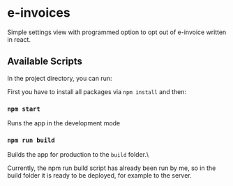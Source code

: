 # e-invoices
Simple settings view with programmed option to opt out of e-invoice written in react.

## Available Scripts

In the project directory, you can run:

First you have to install all packages via `npm install` and then: 

### `npm start`

Runs the app in the development mode

### `npm run build`
Builds the app for production to the `build` folder.\

Currently, the npm run build script has already been run by me,
so in the build folder it is ready to be deployed, for example to the server.
